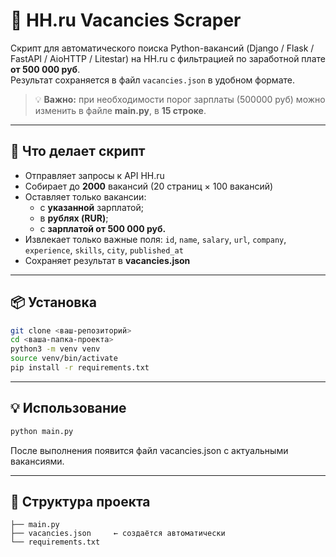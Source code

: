 # 💼 HH.ru Vacancies Scraper

Скрипт для автоматического поиска Python-вакансий (Django / Flask / FastAPI / AioHTTP / Litestar) на HH.ru с фильтрацией по заработной плате **от 500 000 руб**.  
Результат сохраняется в файл `vacancies.json` в удобном формате.

> 💡 **Важно:** при необходимости порог зарплаты (500000 руб) можно изменить в файле **main.py**, в **15 строке**.

---

## 🚀 Что делает скрипт

- Отправляет запросы к API HH.ru
- Собирает до **2000** вакансий (20 страниц × 100 вакансий)
- Оставляет только вакансии:
  - с **указанной** зарплатой;
  - в **рублях (RUR)**;
  - с **зарплатой от 500 000 руб.**
- Извлекает только важные поля:
  `id`, `name`, `salary`, `url`, `company`, `experience`, `skills`, `city`, `published_at`
- Сохраняет результат в **vacancies.json**

---

## 📦 Установка

```bash
git clone <ваш-репозиторий>
cd <ваша-папка-проекта>
python3 -m venv venv
source venv/bin/activate
pip install -r requirements.txt
```
---

## 💡 Использование
```bash
python main.py
```
После выполнения появится файл vacancies.json с актуальными вакансиями.

---

## 📌 Структура проекта
```
├── main.py
├── vacancies.json     ← создаётся автоматически
└── requirements.txt
```
